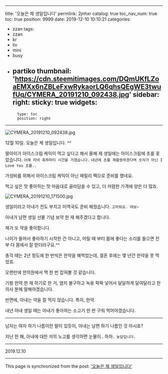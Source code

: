 
---
title: '오늘은 제 생일입니다'
permlink: 2jnhxr
catalog: true
toc_nav_num: true
toc: true
position: 9999
date: 2019-12-10 10:10:21
categories:
- zzan
tags:
- zzan
- kr
- liv
- mini
- busy
- partiko
thumbnail: 'https://cdn.steemitimages.com/DQmUKfLZoaEMXx6nZBLeFxwRykaorLQ6qhsQEgWE3twufUq/CYMERA_20191210_092438.jpg'
sidebar:
    right:
        sticky: true
widgets:
    -
        type: toc
        position: right
---


![CYMERA_20191210_092438.jpg](https://cdn.steemitimages.com/DQmUKfLZoaEMXx6nZBLeFxwRykaorLQ6qhsQEgWE3twufUq/CYMERA_20191210_092438.jpg)

12월 10일.
오늘은 제 생일입니다. ^^

딸아이가 아이스크림 케익이 먹고 싶다고 해서 올해 제 생일에는 아이스크림에 초를 꽂았습니다.
`어제 저녁 축하파티 시간을 가졌습니다.`
`내년에 초를 재활용하겠다며 숫자가 아닌 I Love You 초를..`

가성비를 위해서 아이스크림 케익이 아닌 패밀리 팩으로 준비를 했네요.

먹고 싶은 맛 좋아하는 맛 마음대로 골라담을 수 있고, 더 저렴한 가격에 양은 더 많죠.

![CYMERA_20191210_171500.jpg](https://cdn.steemitimages.com/DQmUKRFgdmUXNVEAVaBXRh7bo1D3HJxJTN337CRqQpbQ8n9/CYMERA_20191210_171500.jpg)

생일이라고 아내가 전도 부치고 미역국도 준비 해줬습니다.
`고마워요. 여보~`

아내가 남편 생일 선물 기념 보약 한 재 해주겠다고 합니다.

제가 또 약을 좋아합니다.

나이가 들어서 좋아하기 시작한 건 아니고, 어릴 때 부터 몸에 좋다는 소리를 들으면 전부 다 몸에서 잘 받더라구요.^^

총각 때는 2년 정도에 한 번씩은 한약을 해먹었는데, 결혼 후에는 몇 년간 한약을 못 먹었죠.

오랜만에 한의원에서 맥 한 번 잡혀볼 것 같습니다.

기왕 한약 한 재 하기로 한 거, 염치 불구하고 녹용 팍팍 넣어서 달달하게 달여달라고 한의사 분께 말해야겠습니다.

반면에, 아내는 약을 잘 먹지 않습니다. 특히, 한약.

내년 아내 생일 때는 아내가 좋아하는 소고기 한 판 구워 먹어야겠습니다.

---

남자는 여자 하기 나름이란 말이 있듯이,
아내는 남편 하기 나름인 것 아시죠?

지난 한 해, 아내에 대한 저의 노고를 생각하면 눈물이.. 하하..
`농담입니다.`

---

2019.12.10

- - -

This page is synchronized from the post: ['오늘은 제 생일입니다'](https://steemit.com/@lucky2015/2jnhxr)
